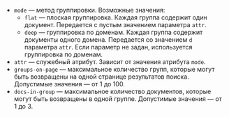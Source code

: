 * `mode` — метод группировки. Возможные значения:
   * `flat` — плоская группировка. Каждая группа содержит один документ. Передается с пустым значением параметра `attr`.
   * `deep` — группировка по доменам. Каждая группа содержит документы одного домена. Передается со значением `d` параметра `attr`.
   Если параметр не задан, используется группировка по доменам.
* `attr` — служебный атрибут. Зависит от значения атрибута `mode`.
* `groups-on-page` — максимальное количество групп, которые могут быть возвращены на одной странице результатов поиска. Допустимые значения — от 1 до 100.
* `docs-in-group` — максимальное количество документов, которые могут быть возвращены в одной группе. Допустимые значения — от 1 до 3. 
